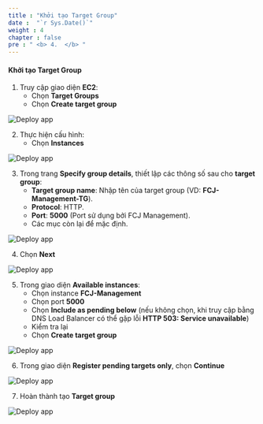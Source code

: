 ```yaml
---
title : "Khởi tạo Target Group"
date :  "`r Sys.Date()`" 
weight : 4
chapter : false
pre : " <b> 4.  </b> "
---
```


#### Khởi tạo Target Group

1. Truy cập giao diện **EC2**:
   - Chọn **Target Groups**
   - Chọn **Create target group**

![Deploy app](/images/14/0001.png?featherlight=false&width=90pc)

2. Thực hiện cấu hình:
   - Chọn **Instances**

![Deploy app](/images/14/0002.png?featherlight=false&width=90pc)

3. Trong trang **Specify group details**, thiết lập các thông số sau cho **target group**:
   - **Target group name**: Nhập tên của target group (VD: **FCJ-Management-TG**).
   - **Protocol**: HTTP.
   - **Port**: **5000** (Port sử dụng bởi FCJ Management).
   - Các mục còn lại để mặc định.

![Deploy app](/images/14/0003.png?featherlight=false&width=90pc)

4. Chọn **Next**

![Deploy app](/images/14/0004.png?featherlight=false&width=90pc)

5. Trong giao diện **Available instances**:
   - Chọn instance **FCJ-Management**
   - Chọn port **5000**
   - Chọn **Include as pending below** (nếu không chọn, khi truy cập bằng DNS Load Balancer có thể gặp lỗi **HTTP 503: Service unavailable**)
   - Kiểm tra lại
   - Chọn **Create target group**

![Deploy app](/images/14/0005.png?featherlight=false&width=90pc)

6. Trong giao diện **Register pending targets only**, chọn **Continue**

![Deploy app](/images/14/0006.png?featherlight=false&width=90pc)

7. Hoàn thành tạo **Target group**

![Deploy app](/images/14/0007.png?featherlight=false&width=90pc)
